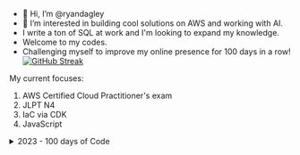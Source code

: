 - 👋 Hi, I’m @ryandagley
- 👀 I’m interested in building cool solutions on AWS and working with AI.
- I write a ton of SQL at work and I'm looking to expand my knowledge.  
- Welcome to my codes.
- Challenging myself to improve my online presence for 100 days in a row!
[![GitHub Streak](https://streak-stats.demolab.com/?user=ryandagley)](https://git.io/streak-stats)

My current focuses:
1. AWS Certified Cloud Practitioner's exam
2. JLPT N4
3. IaC via CDK
4. JavaScript
   
<!---
ryandagley/ryandagley is a ✨ special ✨ repository because its `README.md` (this file) appears on your GitHub profile.
You can click the Preview link to take a look at your changes.
--->
<details><summary> 2023 - 100 days of Code</summary>
<details>
   <summary> <strong> Week 1: </strong> Days 1-7 of 100</summary>
   
* Day 1: Aug 15 Wrote an OpenAI API connector.
* Day 2: Wrote an outline for OpenAI text summarization script.  Added some SQL for writing a table with dummy data.
* Day 3: I learned to write an AWS Lambda function that checks for S3 objects older than 7 days and e-mails me a list.  I was specifically curious to learn how to use S3 objects with s3.list_objects_v2.
* Day 4: I learned to deploy Day 3's Lambda function to AWS via CDK (not pushed).  This required guidance of a seasoned engineer who taught me how to structure my applications to use environment variables.
* Day 5: Continued focus on using environment variables with a Python CDK application.  I'm also having general difficulty with my Docker installation so will continue another day without pushing changes.  I'm gathering some questions to ask my engineering mentors when I see them this week.
* Day 6: Wrote a CDK application for creating S3 buckets.  I spent some time learning about deploying with "cdk deploy" and "npx".  I'm learning to be cautious about what I commit to Github with CDK as it seems it could be fairly easy to expose resources to the public that I would not want to.
* Day 7: Thrilled that I've completed a one week streak on commits!  Today I built the start of a portfolio page for my projects using HTML, CSS, and JavaScript.  This will be the visual home for my ongoing projects.  In doing this I learned a little bit about the visual aspects of building a website to include playing a movie in the background and a button to turn music on and off.  At some point I'll want to host it on AWS and deploy using CDK (or similar).

</details>

<details>
   <summary> <strong> Week2: </strong> Days 8-14 of 100</summary>
   
* Day 8: Looking back on the past week, I'm realizing that I'm all over the place.  I think this is reflective of how things go at work.  I will benefit from planning out projects a bit more.  I've pushed a project proposal to my portfolio project to guide my next steps.
* Day 9: I just added a Github Stats widget and I'm graded with a C!  I've written some project plans for my portfolio project.
* Day 10: I'm planning the architecture for my portfolio project and leaning toward next.js.  I'm also writing some tests in python to test my SQL queries at work.
* Day 11 / Aug 25 2023: I've decided on my front and backend technologies for the portfolio site. Using next.js and tailwind, I've started to build the front-end.
* Day 12: I've learned to add a second component to my next.js front end.  It's as simple as importing the page from another folder.  Next is pleasantly easy to work with for what I'm building.
* Day 13: I've added a couple more components to the site.  I learned about creating creating grids and got in some logo design practice in Canva.
* Day 14: Two weeks already!  Today I learned to make a hovering box with a link of my Next.js site.  A small feat, but looks great!  This is also Day 7 of my project plan: https://github.com/ryandagley/portfolio_site/blob/main/docs/Project%20Plan.pdf  I'm building this a little bit different than planned as I'm concerned that I did not leave myself enough time to build some of the larger components of this project, but I am definitely ahead of schedule!  I learned a few more things like smooth-scrolling and how to create the outline of a contact form.

</details>

<details>
   <summary> <strong> Week3: </strong> Days 15-21 of 100</summary>

* Day 15: Learned to build collapse and navigate functionality on my website's mobile menu.  This is coming along well!  I had a long commute today so I watched a few tutorials on using CDK to deploy a CI/CD pipeline for S3 hosted static websites.
* Day 16: Added a page specific to my Mycologeek project in the portfolio website.  I'm quickly learning that I don't really have many projects to showcase outside of work.
* Day 17: I learned a bit more about passing variables from the CDK context throughout the app.  One instance was passing a cron dictionary.  On my website, I built some buttons and made some progress on the CDK.  I'm using Typescript which is new for me.
* Day 18:  September 1st!  And day 11 of my portfolio project plan.  I'm certain that I'll have that part of the plan complete, but using a different framework.  That said, I'm now at the point where on the CDK side of things, I want to obfuscate my info like account number in ARNs.  I'll need to dive into what's risky here.
* Day 19: Big day ahead of me outside of code so I snuck in some quick updates.  I'm learning to pay attention to responsive design - it has become a bit of a habit to make sure my project will show up well on mobile devices.  That's good because responsive design is what I have scheduled for the next 3 days of commits!  I've also been doing some reading on Headless Wordpress as a potential solution to adding a blog.  
* Day 20:  More work on the CDK.  I learned how to use Codestar to connect Github to CodePipeline.
* Day 21:  I hear it takes 21 days to create a new habit and here I am!  What a good Day 21 it has been.  I've just completed build the CDK for my portfolio website.  It creates a CICD pipeline and an S3 bucket.  I am running into a deployment failure however, but I'm going to call this a WIN!!!  The deployment failure appears to be some account-level restriction I have on CodeBuild.  I really wanted to see my site deployed to S3, but I'll have to practice patience.  In the meantime, I'll dive further into understanding headless wordpress or other blogging options. - Late update for Day 21: I've been diving into some tutorials using Apollo/GraphQL with Wordpress.  UPDATE: Lessons learned - passing environment variables through the Amplify console works!

</details>

<details>
   <summary> <strong> Week4: </strong> Days 22-28 of 100</summary>
   
* Day 22: Added a resume component to the portfolio website, but I'm still waiting on AWS to increase my CodeBuild service limit.  Not sure why it's at 0.  I followed a great tutorial last night about headless wordpress with next.js, but it has be rethinking my architecture.  Should I build a blog as a separate app or not?  While waiting on AWS, I decided to use Amplify instead and that takes care of my basic use-case here.  The website does load, but for some reason, the images don't.
* Day 23: It has been a busy day at work, but got a little bit of work done during lunch today.  In messing around with the Amplify console, I've now got one github repo deploying to my main domain for the portfolio site and the blog repo writing to a subdomain.  I've learned a lot of ways it won't work and this is the first way that it has.  I may want to revisit this later, but for now I am satisfied.
* Day 24:  I'm getting into the weeds on my blog's amplify deployment.  Everything builds fine locally, but when pushing to Amplify, my environment variables can't be defined.  I've tried a few different ways now and same failure each time.  I'm glad I got ahead of schedule on this because this is a tricky one!
* Day 25: I learned that environment variables can be provided via the Amplify console and my deployment was successful.  I have a lot to learn about SSR because the site doesn't update when a new blog post is published, instead it needs a new deployment!  
* Day 26: I quickly put together an image gallery website following an HTML/CSS tutorial.  I have today and tomorrow to finish up my project showcase pages on the portfolio site before focusing on fixing the blog.  I also have another fun project idea in the works, but don't want to commit too much time to it until I've made sufficient progress on my existing projects.
* Day 27: I built a new Next.js website, mostly from scratch!  Today I learned that capitlization in filenames is not only important, but requires specific handling in Git in order to update the name in the repo.  I spent a lot of time chasing down a problem in my code, when it was a problem of capitlization!  I have a migraine today so even though I'm excited to work on my projects, I probably need to rest up.  I'll be a day behind on finishing touches for my portfolio's project section.
* Day 28: Feeling under the weather today so making a small edit to my Nihonga page, making it less political.  And that might wrap up week 4!  Felt better in the evening so made significant updates to AI Nihonga page.  Learned a lot about CSS today in trying to make the site look how I want it to.  

</details>

<details>
   <summary> <strong> Week5: </strong> Days 29-35 of 100</summary>

* Day 29: 4 weeks complete!  Starting the day off with a small spelling correction before my commute.  Saw that my new site looks odd on Firestick's Prime Silk Browser.  I'm wondering if that's even worth exploring in the responsive space.  UPDATE: it turns out it wasn't just the silk browser and I've had a lot to learn about responsive design.  I think I've fixed it for the most part, but I'm going to call my Nihonga site a good start and not a finished product.
* Day 30:  Wow!  30 days challenge complete!  That feels good!  However, my latest coding project is not going well.  Everything is fine locally, but once deployed via Amplify, I get errors and 500s.  I guess I'll have a lot to learn in troubleshooting this.  Perhaps my first rollback.  We'll see.  
* Day 31: After many attempts, it's time to suck it up and rollback my commits.  UPDATE:  I've rolled back everything to even the first build.  I've even created a new Amplify app with an earlier working build.  Something has gone wrong and I'm thinking of starting from scratch.  I deployed a minor update to my software portfolio site just for a quick sanity check and I'm thankful that didn't fail either.  So far, this has been the most challenging day of my 100 day challenge.  My vacation from work starts tomorrow so I think I'll go enjoy my night.
* Day 32: I've rebuilt my entire site from scratch in a new repo and deprecated the old one.  I still don't know the root cause of the failure so I'm going to assume it was on the AWS side of things.  Lessons learned: 1.) I want to add a stage before prod so I don't suffer downtime again.  2.) I need to add better testing methods.  That said, I now have an fairly straightforward path to making smaller updates throughout my vacation.
* Day 33: Fixed some styling issues throughout my Nihonga site and sent it to my sister and brother-in-law.  Let's call that "acceptance testing."  They thought it looked pretty good.  I'm putting my new and cautious testing/deployment method into practice.  I'm now thinking of using some type of content delivery technology since I don't think it makes sense to keep coding in new images.
* Day 34: A quick and simple edit this morning to AI Nihonga to add an image.  I was up last night in bed reading about Stable Diffusion so I'm installing a local version now to see how capable my home machine is.  I'm interested in training my own models!
* Day 35: Another quick addition to my Nihonga site.  I got Stable Diffusion to run locally on my computer and today I loaded my first image using that.  I learned some Inpainting and a few things about writing prompts.

</details>

<details>
   <summary> <strong> Week6: </strong> Days 36-42 of 100</summary>
   
* Day 36:  September 19th.  I started on August 15th and I feel that I've really developed myself in this time.  This morning I made another addition to the Nihonga site and I'm exploring prompts for AI generation a bit more.  Today, I'm meeting with my nephew (high school senior) to discuss potential careers.  I'm taking a little trip tomorrow so I'm going to learn how to make a commit from my phone as to not break my awesome streak!
* Day 37: Made an update using my phone today!  I just made a direct change to github.  I did not enjoy the experience, but I don't have a good laptop to take with me.  It seems good time to budget for one.
* Day 38: Quick bug fix this morning.  Still working from my phone.  Im going to learn about extending images using Stable Diffusion today.
* Day 39: 9/22 - Added AI Nihonga as a project to my portfolio, but not available yet.
* Day 40: 9/23 It seems that I had some bad routing in my code and the portfolio website also gives 500s.  This is exactly what happened with the Nihonga site before.  I had to deploy everything from scratch in a new Amplify app to fix it last time.  I hope I don't have to do that again.  I believe this is a problem with Amplify over my code.
* Day 41: 9/24 Tried a few corrections to make the portfolio website work.  It didn't.  I assume I'll need to rebuild the whole thing again here soon, but not today.  I think I'll start searching for a new framework that works well with amplify since I don't think NextJS is it.
* Day 42: 9/25 Today's focus was on understanding LoRAs in Stable Diffusion.  Didn't work on code outside of work today, just prompts.  UPDATE: Downgrading my websites Next version appears to have fixed my issue for now.  Amplify seems to be an all around difficult product to use for hosting NextJS sites as this is the second time I've dealt with this issue in a month. UPDATE: I've set up a reCAPTCHA, but haven't done anything with it yet.  Needed some rest to avoid burnout. UPDATE: Felt like adding some details to one of my project pages.  Can't figure out a logo design that I like.

</details>

<details>
   <summary> <strong> Week7: </strong> Days 43-49 of 100</summary>

* Day 43: 9/26 With 14 weeks left in the year, I find myself wanting to take some projects past the finish line.  I also feel the need to revisit my goals as an engineer.  There are clearly some types of projects I enjoy working on, and other projects that I don't.  I should pay more attention to that.  UPDATE: "Drudge through the drudgery."  I came home from work and created a ton of open Issues for my projects.  I then decided to start tackling them!  Tonight I learned how to build an e-mail button that obfuscates my email address to the Amplify environment variables.  This allows people to contact me, but cuts down on the bot spam (I hope!).  UPDATE 2:  Resolved some issues, but opened up many more.  Today has seen more contributions than any other day so far.  Done for the evening feeling satisfied in what I've accomplished.
* Day 44: 9/27 Looking back on my projects so far, I need to start leaning into the back-end, but having too much fun building front ends.  I'll start working on making my Portfolio's contact form functional.  I'm thinking Lambda, SES, and CAPTCHA will be included.
* Day 45: 9/28 Today is going to be a bit more visually focused.  I'm not thrilled with the images and logos I'm using across multiple projects.  I think I'll spend some time in Stable Diffusion and Canva tonight to add a bit more flavor to my websites.  My focus at work today was a bit more DevOps and SQL heavy.  I think I'll have a snippet of code to add to my SQL repo when I get home.
* Day 46: 9/29 I learn more about which NextJS problems caused deployment errors when they don't show in npm run dev.  That said, I've created a bit of a template for how I want my project pages to look.  I feel that my portfolio website is starting to work a lot better.  UPDATE:  I'm excited that tomorrow, I will have made commits for a full calendar month!  This practice sure has helped me to start looking at my career in software engineer a little differently.  I really am grasping the power of practice.  Yesterday, I started listening to the Pragmatic Programmer audiobook.
* Day 47: 9/30 Today's focus was on making my web portfolio feel more complete.  I've finally got some logos that I feel better about and added some functionality with responsive design in mind.  My coworker the other day pointed out that my main focus on these sites appear to be web design over front-end engineering so that's got me thinking about some projects (also gave me a little bit of imposter syndrome, but that's ok).  I've got a wedding to go to!  I'll have to deal with all that at another time.  UPDATE: I've transferred over my namesake DNS - my old provider still tried to bill me an additional $100.  Their excessive billing is a main reason for why I'm headed to AWS with my projects.  Also, as far as milestones go, this is my first full calendar month of commits!  My next milestone is in 2 days, the halfway mark.
* Day 48:  I've knocked out a ton of open issues on my web portfolio.  I feel like the site is started to capture more of what I want to present.  I'm looking forward to getting to the point where my focus shifts over to the smaller projects that the portfolio is meant to showcase!  
* Day 49:  I've got a touch of the Covid, but spent a little bit of time figuring out some problems with Lightsail.  I learned to apply HTTPS to my wordpress instance, but I still have not been able to figure out why images don't load in my blog posts.  It's a tricky one!

</details>

<details>
   <summary> <strong> Week8: </strong> Days 50-56 of 100</summary>
* Day 50: 10/3 Still ill.  I've decided to build a workaround to my headless wordpress issue in the meantime by making sure that my blog looks good as a standalone wordpress instance.  https://dagleyblog.com is now live.  Anyway!  Day 50!  I'm halfway to my goal.  This is really excellent.  I feel like I've learned a lot on the way, but I'm also uncovering how much I don't know.  In this second half of the streak, I'll need to fix my bugs and I plan to get Mycologeek going again starting with a new deployment plan.
* Day 51: 10/4 As a matter of practice, I used Amazon Lightsail and Route 53 today to route a new wordpress blog to a HTTPS DNS.  This involves updating namespaces, grabbing a static IP, and finally setting up HTTPS in Bitnami.  At work, I wrestled with some SQL - in SQL, I use "HAVING" far less frequently than just about anything else.  However, "HAVING" was a big reason for why I didn't pass an interview many years ago.  Now that the work day is wrapping up, I wonder what I'll get into tonight.
* Day 52: 10/5 - Did a bit of lunchtime coding.  I've been using AI to generate images that are in grids of 4.  I was splitting these manually and wasting time so I learned to build a tool to split them using Python and the Pillow library.  It's in my image-tools repo.  I forgot to update last night, but started using Github Actions to try to deploy to Elastic Beanstalk for Mycologeek.  I'm running into problems, but I'll get there.  I'll probably put it down until the weekend though.
* Day 53: 10/6 - Last night I watch a few videos about what's possible using generative AI.  I'm so fascinated by it!  From making music videos to fake influencers, I'm intrigued.  As for this morning, I have a little bit of time before work so I want to build an interactive mode for yesterday's image splitter.  It essentially opens a window to allow me to select the image I want to split.  This is my first exploration into tkinter and I'm learning to respect what it takes to build a visual product from code!
* Day 54: 10/7 - I've got a big day ahead of me so only a small code change today.  I'll be out in the world searching for mushrooms and inspiration for my projects (I can't let AI do everything!).  UPDATE: In the image splitting tool I had a hard time seeing the images I was working with so made a percentage based thumbnail.
* Day 55: 10/8 - Another small change (bug fixes) so far today as I've made myself more busy than intended.  While I feel a little bit of guilt about it, if this is streak is going to work, then anything has to count!  I typically come back later anyway once I have more time in my day.
* Day 56: 10/9 and closing out Week 8!  Had a tough time figuring out how to correct highlight a selected imagine in my python image splitter app.  I realized that I kept trying to highlight a thumbnail image before it was resized.  

</details>

<details>
   <summary> <strong> Week9: </strong> Days 57-63 of 100</summary>
* Day 57: 10/10 - Made my image splitting app a little more user-friendly with a multi-select and deselect handling.  It's interesting to me that everything needs to be accounted for in building this.  From selecting images to adding a scrollbar, nothing is just done for me.  I'm there's a library that handles that, but doing it the harder way gets me thinking.  That said, this afternoon I'm dealing with a spot of imposter syndrome again.  I wonder what it is.  Who is expecting me to have made more progress?  I think that's something to explore.
* Day 58: 10/11 - Added a Deselect Function to the Image Splitting app.  I thought it would be a matter of resetting the entire app, but learned that it made more sense to just clear the list of selected images and delete the highlights.  I've taken this app further than I had really planned to.
* Day 59: 10/12 - I wanted to try something new today so I came home and put together a quick python application for training me on learning the notes on the guitar neck quickly.  The application gives a Note, then gives a few seconds before showing multiple locations of that note.  I think I'll expand on this.
* Day 60: 10/13 - I can't believe we're at 60 days already!  2 months of daily commits!  Today I learned a little bit more about Tkinter and blocking functions.  In my Guitar Neck Training application, I wanted to start showing the Notes/Answers in a GUI instead of the terminal.  Everything was looking good, but I couldn't move the window around which was annoying.  I learned about Tkinter's "after" which allowed me to move it around.  I like this so far, but I'll have to go and add more positions to the fingerboard mapping.  I'm also thinking of adding some features to allow selective string training too.  It's Friday the 13th in October!  Be safe out there!
* Day 61: 10/14 - I was excited to test out my guitar neck training app and found that I had entered a ton of incorrect mappings!  Shows how that I probably need to do a bit more testing before pushing.
* Day 62: 10/15 - Continued with a few more updates to the mapping.  I'm thinking of abstracting the note_mapping away from the main application for better organization.
* Day 63: 10/16 - I moved the notes of the guitar neck trainer into its own file.  I also corrected an inconsistency in note sizing.  I'm having a challenging time pausing on just the Note part of the app, but it otherwise seems to work on the response.  I can live with it for now - I am using it in my guitar practice!  And so far, that's a wrap for Week 9!  6 weeks to goal!

</details>

<details>
   <summary><strong> Week 10: </strong> Days 64-70 of 100</summary>
* Day 64: 10/17 - I don't have a lot of patience for working on my application today so I quickly created cancel functionality for the guitar app.  I couldn't figure out why tk destroy wasn't the right way to go, but used window.quit() instead and it worked fine.  I explored some options for if I wanted to host this app on AWS.  I'm considering a container on Fargate.
* Day 65: 10/18 - I created a Dark Mode toggle for the guitar app.  It was a bit frustraing knowing to set the background color of the label and the window.  I fell down some highlight text rabbit hole, but the solution was just to configure the background for both the window and the label.  My boss asked about my interest in becoming an SDE today.
* Day 66: 10/19 - I supposed sometime between today and tomorrow, I'm 2/3 to my goal of 100 consistent days!  Today at work, I'm diving deep into the world of AWS Step Functions.  Unfortunately, I'm not build anything, but I'm running tests that consist of many state machines in sequence.  I'll probably be doing a lot more of this in the short-term.
* Day 67: 10/20 - I am solidly in the final 1/3 of this experiment.  What did the first 2/3s teach me?  For one, I have a lot of ideas that I want to explore and that I also lack some focus on what I want to do with my skills.  Second, is that consistent work toward a goal will get you closer to reaching that goal much more than only working on it when you have the motivation.  Working at something consistently removes time as an issue so you learn to enjoy the process.  So for today's commit, I wanted to limit the guitar trainer to just a few notes before closing.  This is the lay some groundwork for allowing the user to define how long they want to test.  
* Day 68: 10/21 I only have time for a quick update today.  I learned about Tkinter's simpledialog which is a module that provide an easy way to display messages and have the user submit input.  I add an input to limit how many rounds a user want to be tested on the guitar training app.  I've introduced a small counting issue by doing that, but I'll address that next.
* Day 69: 10/22 On the guitar app, addressed the counting issue and I'm working on refactoring and moved the stop_app function to its own module.  I was stumbling on this as I was forgetting to import Tkinter into the new module and the errors I got were completely ambiguous.  Busy day ahead of me, but maybe I'll find time to revisit today.
* Day 70: 10/23 I needed a password protection script for Windows since my options to do so were grayed out so I wrote one up using a 7zip library.  It's a bit on-the-nose, but it does its job.  I think that'll wrap up week 10!

</details>

<details>
   <summary><strong> Week 11: </strong> Days 71-77 of 100</summary>
* Day 71: 10/24 I wrote a quick python script to take a copy/pasted CSV result from Datagrip and converts it to a markdown table.  I was creating this manually at work and decided it was time to automate it.
* Day 72: 10/25 I used the above script for work and realized that ID numbers were also getting commas so I updated it.  I was challenged on the purpose of this script by an engineer at work since one could just copy to markdown in our chosen IDE, but that doesn't apply commas making it harder to read.  I'm learning that sometimes I'll need to be a strong advocate for what I do.  Tomorrow is another day!
* Day 73: 10/26 Really challenging day at work with a shift in priorities!  That said, I still found some time to code tonight, but finding an annoying issue with my CSV to Markdown script.  I need to better handle for null values and it seems to intermittently detect when a value is null.  I'm trying to do a string modification on it and I believe at this point that's the wrong path.  I'm sure I'll have it figured out this weekend.
* Day 74: 10/27 Today is my birthday so I had the grim idea to write a countdown clock to when I turn 76, the average life expectancy of an American man.  I pondered the thought that "we are what we repeatedly do."  I'm grateful to be putting in the effort now to explore my creativity through code.  I think I'm getting faster at going from concept to working model for simple scripts.
* Day 75:  3 quarters done!  Speaking of progress, I created a progress bar GUI to show how much life left in percentage until I'm 76.  Apparently, I have about 46% of life left to live.  Nice!  I also clean up my code a bit from yesterday, I realize that had confused time elapsed with time remaining.  Don't ask me to be your doctor lol!  Now that I'm really feeling like I'm nearing the final stretch of 100 days, I'm wondering what I'll do after 100 days.  Maybe I'll take a week off and go for shorter streaks like 30 days at a time focused on specifics like Javascript, or maybe even Java!
* Day 76: 10/29 I'm learning a little more about Tkinter today.  Specifically drawing lines so I made vertical lines at the 10 year markers on the life progress bar application.
* Day 77: 10/30 More Tkinter work today.  I built a birthdate selection window with dropdowns.  I'm struggling to use the output of this window as an input into the next, but I'll figure it out.  Wow!  And that's week 11.  I feel as if I couldn't put as much time into coding this week, but glad I got it done nonetheless!

</details>

<details>
   <summary><strong> Week 12: </strong> Days 78-84 of 100</summary>
* Day 78: 10/31 Halloween!  Going out tonight so had to do a quick lunchtime commit!  I added a little bit of functionality to my percentage calculator.  It now has a text menu and can calculate percentages two ways.  I also tried to work with Tkinter on a Mac and found that it does not work how it does on PC.  That's concerning.
* Day 79: 11/1 - I can't believe it's November already!  I started this in August.  Today, I added a third function to my percentage calculator.  It was not necessarily challenging, but it is something that I will use all the time.  Since the start of this challenge image-splitting application is one that I've used everyday!  It's satisfying to build and use your own tools.
* Day 80: 11/2 - Day 80, 80% done!  In honor of this milestone, I added a Pareto 80/20 calculation to my percentage calculator on my lunch break.  I've been busy these days so doing a little bit of coding at lunch is how it has to go.  I'm probably not gaining much in terms of new coding skills, but it keeps the habit going and my head in the game!  20 days to go!
* Day 81: 11/3 - Did a quick OOP refactor on my percentage calculator.
* Day 82: 11/4 - Low on time today so I updated my image-splitter script to simplify output names, then I start moving on to trying to build a metronome.  I'm having difficulty getting python audio to work so will need to come back to that one.
* Day 83: 11/5 - In the image-splitter script yesterday I ended up pushing a bug.  When more than 1 image was in the input, because the output was not unique, it kept overwriting the files.  I have corrected that issue in today's commit.
* Day 84: 11/6 - I don't know why I didn't think of this sooner, but I'm writing the output images of my image splitting script to a folder based on the date.  This will save me some manual work when I build my blog posts!

</details>

<details>
   <summary><strong> Week 13: </strong> Days 85-91 of 100</summary>  
* Day 85: 11/7 - Another saved step!  I'm using argparse to provide an argument to prefix the filenames of the split image outputs.  This will be a huge help in organizing the images!  I'm down to two weeks left of my 100 days of commits!
* Day 86: 11/8 - And yet another step automated!  Using a library called 'shutil', the processed images get moved to an archive folder.  Adding images to my blog is getting easier and easier!
* Day 87: 11/9 - Refactored image splitter as OOP.  I forgot to retain the dated folder output functionality, but it's working again.  I can't believe I'm less than two weeks from my goal!
* Day 88: 11/10 - I've decided to prompt the user to see if they wanted to archive an image.  This keeps the image in the intake queue if not.  I'm excited that the weekend is finally here and I get to put more time toward coding and finished strong!
* Day 89: 11/11 - I found the prompting annoying so now I've changed it to where there's only one prompt at the end of processing everying.
* Day 90: 11/12 - 90% to goal!  I can't believe it!  This challenge will be over in no time!  Today, I needed to correct a bug in the output directory for my image splitter.  Once I refactored it as OOP, it seems I missed something and the script was creating two output directorys because I was calling it both "output_folder" and "output_directory".  With a tired mind, I could tell the difference between the two and kept making the issue worse.  Admittedly, I'm excited to get this challenge complete.  Work is bound to get busy during the holiday season so having one less stressor to my day will help.  I am considering doing further challenges in the near future though.  Mainly thinking of "30 days of Mycologeek" so I can put some dedicated time to one of my side projects.
* Day 91: 11/13 - And that's a wrap for Week 13!  In my image splitter script, I noticed that I was defining the output folder in both the constructor and in __main__.  I chose to do it in the constructor.  I can't believe how much I've used this code and I'm really glad I chose to build this during the 100 day challenge.  I've used this script every single day.

</details>

<details>
   <summary> <strong> Week14: </strong> Days 92-98 of 100</summary>
* Day 92: 11/14 - I just wrote a calculator that prompts me for "days from now" so that it can tell me what that date with be an some other details.  I did that because I realized that the 100 days of this challenge actually coincides with another important day for me!  It's a really great coincidence and so it inspired this idea.  I wrote the script in Javascript because I figured it would be better to use as a little webpage instead of python and it would be an appropriate challenge. After today, only 1 week to go!
* Day 93: 11/15 - In the days from now script, I added a calculation for essentially "unplanned hours" by calculating non-work and non-sleep time.  It turns out, I have a ton of time to work on and accomplish the things I want in life!  I think after this 100 days challenge is done, I'll use this app to plan out my next consistency challenges.
* Day 94: 11/16 - I just wrote up a quick python script for calculating savings toward a goal.  It's very basic, but the idea was stuck in my mind while in traffic today.  Today at work, I learned a bit about making tradeoffs between getting what I need to get done and what my stakeholders see as a priority.  
* Day 95: 11/17 - Tis the season!  Amazon started Early Black Friday sales and I'm headed to my first Friendsgiving of the year.  Today's commit is HTML/JS turkey time calculator.  Using the Butterball website, I made a quick turkey timing calculator that I added to my blog: https://www.checkoutryan.com/turkey-calculator/ I didn't realize that I could run Javascript from my blog posts so that's what I learned today!
* Day 96: 11/18 - I've converted the save up calculator I made two days ago from python to Javascript so that I can load it up in a browser and have fun with it.  If I do another 100 days of code, maybe I'll do 100 days of JS.
* Day 97: 11/19 - With only a fews day to go, I find myself powering through a migraine to build today's commit.  Perhaps I should make a migraine tracker as a next project!  Instead today I added a baseline balance for the savings calculator.  I may add more later if feeling better.  3 days to go!
* Day 98: 11/20 - Quick lunchtime commit today as I'm focusing on delivering a lot at work this week.  Today's change was a simple calculation to break the monthly savings down into how much savings per day it would take to reach the savings goal.  This helps to keep me from "nickel and diming" my savings away.  This was my last full week of the challenge!  14 weeks complete.  I can't celebrate too early, but this progress feels great.

</details>

<details>
   <summary> <strong> Wrap Up: </strong> Lessons Learned</summary>
* Day 99: 11/21 - Tomorrow is the finish line!  Today, I in my savings calculator, I added a coffee calculation to determine how many $5 coffees to save in order to save for a specific goal.  Today I learned a little bit about formatting in JavaScript such as printing on multiple lines, but also writing multiple lines in the editor so it wouldn't bleed off the right side.
* Day 100: 11/22 - I did it!  Committing code for 100 days in a row!  My last commit was a Food Delivery calculation on the savings calculator.
## Reflection on these 100 days:
### Key Takeaways:
* With consistency, I can accomplish any goal!
* Work toward your goals especially when they get boring.
* Don't take on too much!  About half-way through, I set a daily blogging goal and that's just way too much too soon.  My quality suffered for it.
* Find mentors or people to talk through challenges with
### What I've Built:
  * My Software Engineering Portfolio - https://www.softwareengineerportfolio.com/ A NextJS portfolio for my work.  Hosted on AWS using Amplify.
  * A.I. Nihonga - https://www.ainihonga.com/ - A NextJS website for AI Images inspired by Japanese art.  Hosted on AWS using Amplify.
  * CheckOutRyan.com - https://www.checkoutryan.com/ - My personal, daily blog hosted on Amazon Lightsail.  AI generated images leveraging scripts I created in the 100 days.
  * Various calculators for saving, life-expectancy countdown, free time.
  * A markdown table creator for formatting Datagrip output (something I use at work now)
  * A guitar neck training app for learning the notes at each fret.
### Skills I've Improved:   
 * Python, JavaScript, HTML/CSS
 * AI content generation: images, text using OpenAI, Midjourney, StableDiffusion
 * Overall AWS knowledge
### What's Next?
* I'll definitely do another challenge in the New Year, but I'll want to make them shorter.  I'm thinking 30 days of Mycologeek, 30 days of JavaScript, and so on.  Now that I have a foundation for many projects and a porfolio to showcase them, it makes sense to set smaller, but more focused goals.
* Day 101 - Tomorrow is Thanksgiving.  I'm very much looking forward to the day off!

</details>
</details>
